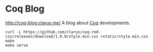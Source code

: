 # Coq Blog
http://coq-blog.clarus.me/
A blog about [Coq](https://coq.inria.fr/) developments.

    curl -L https://github.com/clarus/coq-red-css/releases/download/1.0.0/style.min.css >static/style.min.css
    make
    make serve
